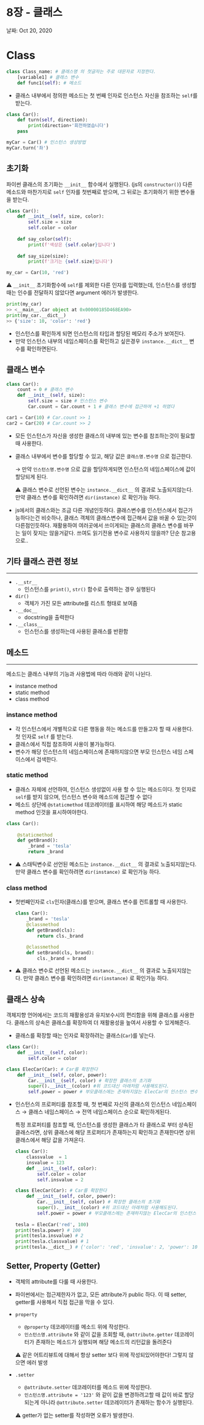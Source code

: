 # 8장 - 클래스

날짜: Oct 20, 2020

# Class

```python
class Class_name: # 클래스명 의 첫글자는 주로 대문자로 지정한다. 
	[variable1] # 클래스 변수
	def func1(self): # 메소드
```

- 클래스 내부에서 정의한 메소드는 첫 번째 인자로 인스턴스 자신을 참조하는 `self`를  받는다.

```python
class Car():
	def turn(self, direction):
		print(direction+'회전하였습니다')
	pass

myCar = Car() # 인스턴스 생성방법
myCar.turn('좌')
```

## 초기화

파이썬 클래스의 초기화는 `__init__` 함수에서 실행된다. (js의 `constructor()`) 다른 메소드와 마찬가지로 `self` 인자를 첫번째로 받으며, 그 뒤로는 초기화하기 위한 변수들을 받는다.

```python
class Car():
	def __init__(self, size, color):
		self.size = size
		self.color = color
	
	def say_color(self):
		print(f'색상은 {self.color}입니다')
	
	def say_size(size):
		print(f'크기는 {self.size}입니다')

my_car = Car(10, 'red')  
```

 ⚠️ `__init__` 초기화함수에 `self`를 제외한 다른 인자를 입력했는데, 인스턴스를 생성할 때는 인수를 전달하지 않았다면 argument 에러가 발생한다.

```python
print(my_car)
>> <__main__.Car object at 0x00000185D468EA90>
print(my_car.__dict__)
>> {'size': 10, 'color': 'red'}
```

- 인스턴스를 확인하게 되면 인스턴스의 타입과 할당된 메모리 주소가 보여진다.
- 만약 인스턴스 내부의 네임스페이스를 확인하고 싶은경우 `instance.__dict__` 변수를 확인하면된다.

## 클래스 변수

```python
class Car():
	count = 0 # 클래스 변수
	def __init__(self, size):
		self.size = size # 인스턴스 변수
		Car.count = Car.count + 1 # 클래스 변수에 접근하여 +1 하였다

car1 = Car(10) # Car.count >> 1
car2 = Car(20) # Car.count >> 2
```

- 모든 인스턴스가 자신을 생성한 클래스의 내부에 있는 변수를 참조하는것이 필요할때 사용한다.
- 클래스 내부에서 변수를 할당할 수 있고, 해당 값은 `클래스명.변수명` 으로 접근한다.

    → 만약  `인스턴스명.변수명` 으로 값을 할당하게되면 인스턴스의 네임스페이스에 값이 할당되게 된다.

    ⚠️ 클래스 변수로 선언된 변수는 `instance.__dict__` 의 결과로 노출되지않는다. 만약 클래스 변수를 확인하려면 `dir(instance)` 로 확인가능 하다.

- js에서의 클래스와는 조금 다른 개념인듯하다. 클래스변수를 인스턴스에서 접근가능하다는건 비슷하나, 클래스 객체의 클래스변수에 접근해서 값을 바꿀 수 있는것이  다른점인듯하다.  재활용하여 여러곳에서 쓰이게되는 클래스의 클래스 변수를 바꾸는 일이  잦지는 않을거같다. 쓰여도 읽기전용 변수로 사용하지 않을까? 단순 참고용으로..

## 기타 클래스 관련 정보

---

- `.__str__`
    - 인스턴스를 `print()`, `str()` 함수로 출력하는 경우 실행된다
- `dir()`
    - 객체가 가진 모든 attribute를 리스트 형태로 보여줌
- `.__doc__`
    - docstring을 출력한다
- `.__class__`
    - 인스턴스를 생성하는데 사용된 클래스를 반환함

 

## 메소드

---

메소드는 클래스 내부의 기능과 사용법에 따라 아래와 같이 나뉜다.

- instance method
- static method
- class method

### instance method

- 각 인스턴스에서 개별적으로 다른 행동을 하는 메소드를 만들고자 할 때 사용한다.  첫 인자로 `self` 를 받는다.
- 클래스에서 직접 참조하여 사용이 불가능하다.
- 변수가 해당 인스턴스의 네임스페이스에 존재하지않으면 부모 인스턴스  네임 스페이스에서 검색한다.

### static method

- 클래스 자체에 선언하여, 인스턴스 생성없이 사용 할 수 있는 메소드이다. 첫 인자로 `self`를 받지 않으며, 인스턴스 변수와 메소드에 접근할 수 없다
- 메소드 상단에 `@staticmethod` 데코레이터를 표시하여 해당 메소드가 static method 인것을 표시하여야한다.

```python
class Car():
	
	@staticmethod
	def getBrand(): 
		_brand = 'tesla'
		return _brand
```

- ⚠️ 스태틱변수로 선언된 메소드는 `instance.__dict__` 의 결과로 노출되지않는다. 만약 클래스 변수를 확인하려면 `dir(instance)` 로 확인가능 하다.

### class method

- 첫번째인자로 `cls`인자(클래스)를 받으며, 클래스 변수를 컨트롤할 때  사용한다.

    ```python
    class Car():
    	_brand = 'tesla'
    	@classmethod
    	def getBrand(cls): 
    		return cls._brand

    	@classmethod
    	def setBrand(cls, brand):
    		cls._brand = brand
    ```

- ⚠️ 클래스 변수로 선언된 메소드는 `instance.__dict__` 의 결과로 노출되지않는다. 만약 클래스 변수를 확인하려면 `dir(instance)` 로 확인가능 하다.

## 클래스 상속

객체지향 언어에서는 코드의 재활용성과 유지보수시의 편리함을 위해 클래스를 사용한다. 클래스의 상속은 클래스를 확장하여 더 재활용성을 높여서 사용할 수 있게해준다.

- 클래스를 확장할 때는 인자로 확장하려는 클래스(`Car`)를 넣는다.

```python
class Car():
	def __init__(self, color):
		self.color = color

class ElecCar(Car): # Car를 확장한다
	def __init__(self, color, power):
		Car.__init__(self, color) # 확장한 클래스의 초기화
 		super().__init__(color) #위 코드대신 아래처럼 사용해도된다.
		self.power = power # 부모클래스에는 존재하지않는 ElecCar의 인스턴스 변수
```

- 인스턴스의 프로퍼티를 참조할 때, 첫 번째로 자신의 클래스의 인스턴스 네임스페이스 → 클래스 네임스페이스 → 전역 네임스페이스  순으로 확인하게된다.

    특정 프로퍼티를 참조할 때,  인스턴스를  생성한 클래스가 타 클래스로 부터 상속된 클래스라면, 상위 클래스에 해당 프로퍼티가 존재하는지 확인하고 존재한다면 상위 클래스에서 해당 값을 가져온다.

    ```python
    class Car():
        classvalue  = 1
        insvalue = 123
        def __init__(self, color):
            self.color = color
            self.insvalue = 2

    class ElecCar(Car): # Car를 확장한다
        def __init__(self, color, power):
            Car.__init__(self, color) # 확장한 클래스의 초기화
            super().__init__(color) #위 코드대신 아래처럼 사용해도된다.
            self.power = power # 부모클래스에는 존재하지않는 ElecCar의 인스턴스 변수
            
    tesla = ElecCar('red', 100)
    print(tesla.power) # 100
    print(tesla.insvalue) # 2
    print(tesla.classvalue) # 1
    print(tesla.__dict__) # {'color': 'red', 'insvalue': 2, 'power': 100}
    ```

## Setter,  Property (Getter)

- 객체의 attribute를 다룰 때 사용한다.
- 파이썬에서는 접근제한자가 없고, 모든 attribute가 public 하다. 이 때 setter, getter를 사용해서 직접 접근을 막을 수 있다.
- `property`
    - `@property` 데코레이터를 메소드 위에 작성한다.
    - `인스턴스명.attribute` 와 같이 값을 조회할 때,  `@attribute.getter`  데코레이터가 존재하는 메소드가 실행되며 해당 메소드의 리턴값을 돌려준다

    ⚠️ 같은 어트리뷰트에 대해서 항상 setter 보다 위에 작성되있어야한다! 그렇지 않으면 에러 발생

- `.setter`
    - `@attribute.setter`  데코레이터를  메소드 위에 작성한다.
    - `인스턴스명.attribute = '123'` 와 같이 값을 변경하려고할 때 값이   바로 할당되는게 아니라 `@attribute.setter`  데코레이터가 존재하는 함수가  실행된다.

    ⚠️ getter가 없는 setter를 작성하면 오류가 발생한다.